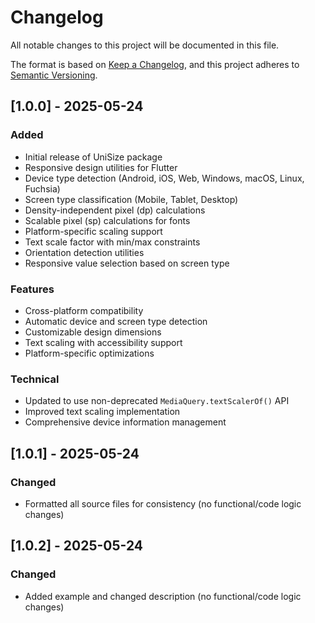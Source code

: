 # Changelog

All notable changes to this project will be documented in this file.

The format is based on [Keep a Changelog](https://keepachangelog.com/en/1.0.0/),
and this project adheres to [Semantic Versioning](https://semver.org/spec/v2.0.0.html).

## [1.0.0] - 2025-05-24

### Added
- Initial release of UniSize package
- Responsive design utilities for Flutter
- Device type detection (Android, iOS, Web, Windows, macOS, Linux, Fuchsia)
- Screen type classification (Mobile, Tablet, Desktop)
- Density-independent pixel (dp) calculations
- Scalable pixel (sp) calculations for fonts
- Platform-specific scaling support
- Text scale factor with min/max constraints
- Orientation detection utilities
- Responsive value selection based on screen type

### Features
- Cross-platform compatibility
- Automatic device and screen type detection
- Customizable design dimensions
- Text scaling with accessibility support
- Platform-specific optimizations

### Technical
- Updated to use non-deprecated `MediaQuery.textScalerOf()` API
- Improved text scaling implementation
- Comprehensive device information management

## [1.0.1] - 2025-05-24

### Changed
- Formatted all source files for consistency (no functional/code logic changes)

## [1.0.2] - 2025-05-24

### Changed
- Added example and changed description (no functional/code logic changes)